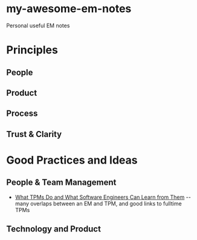 # my-awesome-em-notes
Personal useful EM notes

# Principles

## People

## Product

## Process

## Trust & Clarity

# Good Practices and Ideas

## People & Team Management

- [What TPMs Do and What Software Engineers Can Learn from Them](https://newsletter.pragmaticengineer.com/p/what-tpms-do?s=r) -- many overlaps between an EM and TPM, and good links to fulltime TPMs

## Technology and Product
